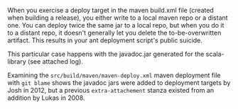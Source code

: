 When you exercise a deploy target in the maven build.xml file (created when building a release), you either write to a local maven repo or a distant one. You can deploy twice the same jar to a local repo, but when you do it to a distant repo, it doesn't generally let you delete the to-be-overwritten artifact. This results in your ant deployment script's public suicide.

This particular case happens with the javadoc.jar generated for the scala-library (see attached log).

Examining the `src/build/maven/maven-deploy.xml` maven deployment file with `git blame` shows the javadoc jars were added to deployment targets by Josh in 2012, but a previous `extra-attachement` stanza existed from an addition by Lukas in 2008.
